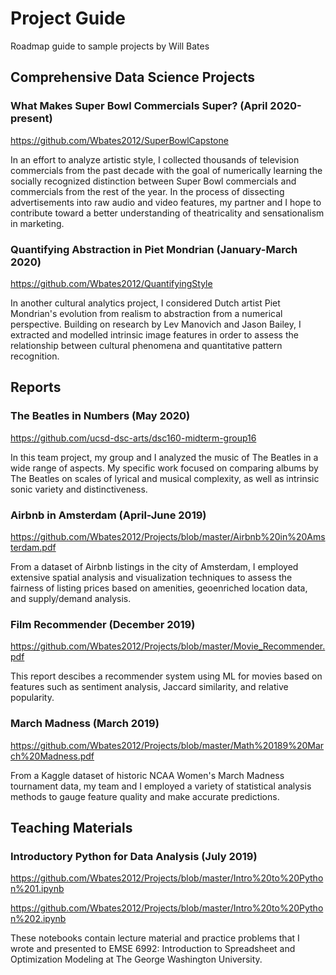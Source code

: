 # Project Guide
Roadmap guide to sample projects by Will Bates

## Comprehensive Data Science Projects

### What Makes Super Bowl Commercials Super? (April 2020-present)
https://github.com/Wbates2012/SuperBowlCapstone

In an effort to analyze artistic style, I collected thousands of television commercials from the past decade with the goal of numerically learning the socially recognized distinction between Super Bowl commercials and commercials from the rest of the year. In the process of dissecting advertisements into raw audio and video features, my partner and I hope to contribute toward a better understanding of theatricality and sensationalism in marketing.

### Quantifying Abstraction in Piet Mondrian (January-March 2020)
https://github.com/Wbates2012/QuantifyingStyle

In another cultural analytics project, I considered Dutch artist Piet Mondrian's evolution from realism to abstraction from a numerical perspective. Building on research by Lev Manovich and Jason Bailey, I extracted and modelled intrinsic image features in order to assess the relationship between cultural phenomena and quantitative pattern recognition.

## Reports

### The Beatles in Numbers (May 2020)
https://github.com/ucsd-dsc-arts/dsc160-midterm-group16

In this team project, my group and I analyzed the music of The Beatles in a wide range of aspects. My specific work focused on comparing albums by The Beatles on scales of lyrical and musical complexity, as well as intrinsic sonic variety and distinctiveness.

### Airbnb in Amsterdam (April-June 2019)
https://github.com/Wbates2012/Projects/blob/master/Airbnb%20in%20Amsterdam.pdf

From a dataset of Airbnb listings in the city of Amsterdam, I employed extensive spatial analysis and visualization techniques to assess the fairness of listing prices based on amenities, geoenriched location data, and supply/demand analysis.

### Film Recommender (December 2019)
https://github.com/Wbates2012/Projects/blob/master/Movie_Recommender.pdf

This report descibes a recommender system using ML for movies based on features such as sentiment analysis, Jaccard similarity, and relative popularity.

### March Madness (March 2019)
https://github.com/Wbates2012/Projects/blob/master/Math%20189%20March%20Madness.pdf

From a Kaggle dataset of historic NCAA Women's March Madness tournament data, my team and I employed a variety of statistical analysis methods to gauge feature quality and make accurate predictions.

## Teaching Materials

### Introductory Python for Data Analysis (July 2019)
https://github.com/Wbates2012/Projects/blob/master/Intro%20to%20Python%201.ipynb

https://github.com/Wbates2012/Projects/blob/master/Intro%20to%20Python%202.ipynb

These notebooks contain lecture material and practice problems that I wrote and presented to EMSE 6992: Introduction to Spreadsheet and Optimization Modeling at The George Washington University.
